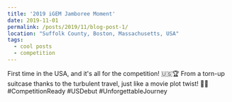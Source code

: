 ```yaml
---
title: '2019 iGEM Jamboree Moment'
date: 2019-11-01
permalink: /posts/2019/11/blog-post-1/
location: "Suffolk County, Boston, Massachusetts, USA"
tags:
  - cool posts
  - competition
---
```


First time in the USA, and it's all for the competition! 🇺🇸🏆 From a torn-up suitcase thanks to the turbulent travel, just like a movie plot twist! 🌟🧳 #CompetitionReady #USDebut #UnforgettableJourney
